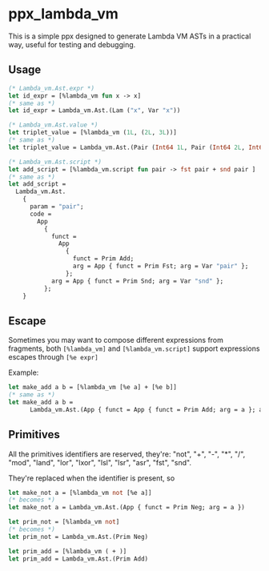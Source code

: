 # ppx_lambda_vm

This is a simple ppx designed to generate Lambda VM ASTs in a practical way, useful for testing and debugging.

## Usage

```ocaml
(* Lambda_vm.Ast.expr *)
let id_expr = [%lambda_vm fun x -> x]
(* same as *)
let id_expr = Lambda_vm.Ast.(Lam ("x", Var "x"))

(* Lambda_vm.Ast.value *)
let triplet_value = [%lambda_vm (1L, (2L, 3L))]
(* same as *)
let triplet_value = Lambda_vm.Ast.(Pair (Int64 1L, Pair (Int64 2L, Int64 3L)))

(* Lambda_vm.Ast.script *)
let add_script = [%lambda_vm.script fun pair -> fst pair + snd pair ]
(* same as *)
let add_script =
  Lambda_vm.Ast.
    {
      param = "pair";
      code =
        App
          {
            funct =
              App
                {
                  funct = Prim Add;
                  arg = App { funct = Prim Fst; arg = Var "pair" };
                };
            arg = App { funct = Prim Snd; arg = Var "snd" };
          };
    }
```

## Escape

Sometimes you may want to compose different expressions from fragments, both `[%lambda_vm]` and `[%lambda_vm.script]` support expressions escapes through `[%e expr]`

Example:

```ocaml
let make_add a b = [%lambda_vm [%e a] + [%e b]]
(* same as *)
let make_add a b =
      Lambda_vm.Ast.(App { funct = App { funct = Prim Add; arg = a }; arg = b })
```

## Primitives

All the primitives identifiers are reserved, they're: "not", "+", "-", "\*", "/", "mod", "land", "lor", "lxor", "lsl", "lsr", "asr", "fst", "snd".

They're replaced when the identifier is present, so

```ocaml
let make_not a = [%lambda_vm not [%e a]]
(* becomes *)
let make_not a = Lambda_vm.Ast.(App { funct = Prim Neg; arg = a })

let prim_not = [%lambda_vm not]
(* becomes *)
let prim_not = Lambda_vm.Ast.(Prim Neg)

let prim_add = [%lambda_vm ( + )]
let prim_add = Lambda_vm.Ast.(Prim Add)
```
